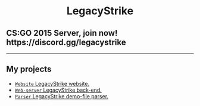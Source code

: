 <h1 align="center">
  LegacyStrike
</h1>
<h2>CS:GO 2015 Server, join now! https://discord.gg/legacystrike</h2>

<hr>

## My projects
- [`Website` LegacyStrike website.](https://github.com/Anassm/legacystrike-web)
- [`Web-server` LegacyStrike back-end.](https://github.com/Anassm/legacystrike-backend)
- [`Parser` LegacyStrike demo-file parser.](https://github.com/Anassm/demofile-parser)
